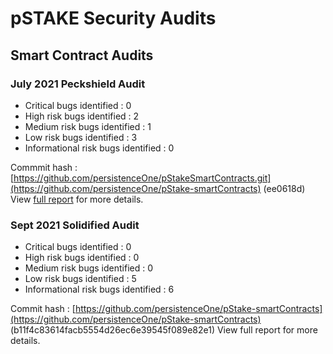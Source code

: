 # pSTAKE Security Audits

## Smart Contract Audits

### July 2021 Peckshield Audit

* Critical bugs identified : 0
* High risk bugs identified : 2
* Medium risk bugs identified : 1
* Low risk bugs identified : 3
* Informational risk bugs identified : 0

Commmit hash : [https://github.com/persistenceOne/pStakeSmartContracts.git](https://github.com/persistenceOne/pStake-smartContracts) (ee0618d)
View [full report](https://github.com/persistenceOne/pstake-audits/blob/main/pSTAKE%20Smart%20Contract%20Audit%20-%20PeckShield%20%5B09.07.2021%5D.pdf) for more details.

### Sept 2021 Solidified Audit

* Critical bugs identified : 0
* High risk bugs identified : 0
* Medium risk bugs identified : 0
* Low risk bugs identified : 5
* Informational risk bugs identified : 6

Commit hash : [https://github.com/persistenceOne/pStake-smartContracts](https://github.com/persistenceOne/pStake-smartContracts) (b11f4c83614facb5554d26ec6e39545f089e82e1)
View full report for more details.
